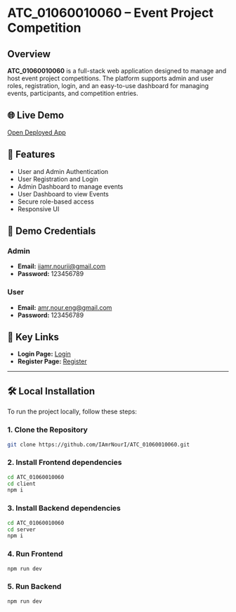 # ATC_01060010060 – Event Project Competition

## Overview

**ATC_01060010060** is a full-stack web application designed to manage and host event project competitions. The platform supports admin and user roles, registration, login, and an easy-to-use dashboard for managing events, participants, and competition entries.

## 🌐 Live Demo

[Open Deployed App](http://82.29.169.30:8091/)

## 🚀 Features

- User and Admin Authentication
- User Registration and Login
- Admin Dashboard to manage events
- User Dashboard to view Events
- Secure role-based access
- Responsive UI

## 👤 Demo Credentials

### Admin
- **Email:** iiamr.nourii@gmail.com  
- **Password:** 123456789

### User
- **Email:** amr.nour.eng@gmail.com  
- **Password:** 123456789

## 🔗 Key Links

- **Login Page:** [Login](http://82.29.169.30:8091/auth/login)
- **Register Page:** [Register](http://82.29.169.30:8091/auth/register)

---

## 🛠️ Local Installation

To run the project locally, follow these steps:

### 1. Clone the Repository

```bash
git clone https://github.com/IAmrNourI/ATC_01060010060.git
```

### 2. Install Frontend dependencies

```bash
cd ATC_01060010060
cd client
npm i
```

### 3. Install Backend dependencies

```bash
cd ATC_01060010060
cd server
npm i
```

### 4. Run Frontend

```bash
npm run dev
```

### 5. Run Backend

```bash
npm run dev
```
